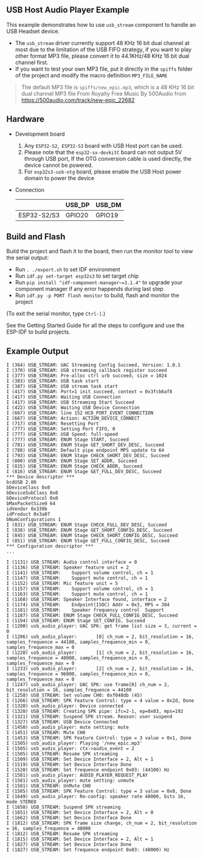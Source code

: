 ## USB Host Audio Player Example

This example demonstrates how to use `usb_stream` component to handle an USB Headset device.

* The `usb_stream` driver currently support 48 KHz 16 bit dual channel at most due to the limitation of the USB FIFO strategy, if you want to play other format MP3 file, please convert it to 44.1KHz/48 KHz 16 bit dual channel first.
* If you want to test your own MP3 file, put it directly in the `spiffs` folder of the project and modify the macro definition `MP3_FILE_NAME`

> The default MP3 file is `spiffs/new_epic.mp3`, which is a 48 KHz 16 bit dual channel MP3 file From Royalty Free Music By 500Audio from https://500audio.com/track/new-epic_22682

## Hardware

* Development board

  1. Any `ESP32-S2`,` ESP32-S3` board with USB Host port can be used.
  2. Please note that the `esp32-sx-devkitC` board can not output 5V through USB port, If the OTG conversion cable is used directly, the device cannot be powered.
  3. For `esp32s3-usb-otg` board, please enable the USB Host power domain to power the device

* Connection

    ||USB_DP|USB_DM|
    |--|--|--|
    |ESP32-S2/S3|GPIO20|GPIO19|

## Build and Flash

Build the project and flash it to the board, then run the monitor tool to view the serial output:

* Run `. ./export.sh` to set IDF environment
* Run `idf.py set-target esp32s3` to set target chip
* Run `pip install "idf-component-manager~=1.1.4"` to upgrade your component manager if any error happends during last step
* Run `idf.py -p PORT flash monitor` to build, flash and monitor the project

(To exit the serial monitor, type `Ctrl-]`.)

See the Getting Started Guide for all the steps to configure and use the ESP-IDF to build projects.

## Example Output

```
I (364) USB_STREAM: UAC Streaming Config Succeed, Version: 1.0.1
I (370) USB_STREAM: USB streaming callback register succeed
I (377) USB_STREAM: Pre-alloc ctrl urb succeed, size = 1024
I (383) USB_STREAM: USB task start
I (387) USB_STREAM: USB stream task start
I (417) USB_STREAM: Port=1 init succeed, context = 0x3fcb6af8
I (417) USB_STREAM: Waiting USB Connection
I (417) USB_STREAM: USB Streaming Start Succeed
I (422) USB_STREAM: Waiting USB Device Connection
I (667) USB_STREAM: line 152 HCD_PORT_EVENT_CONNECTION
I (667) USB_STREAM: Action: ACTION_DEVICE_CONNECT
I (717) USB_STREAM: Resetting Port
I (777) USB_STREAM: Setting Port FIFO, 0
I (777) USB_STREAM: USB Speed: full-speed
I (777) USB_STREAM: ENUM Stage START, Succeed
I (781) USB_STREAM: ENUM Stage GET_SHORT_DEV_DESC, Succeed
I (788) USB_STREAM: Default pipe endpoint MPS update to 64
I (793) USB_STREAM: ENUM Stage CHECK_SHORT_DEV_DESC, Succeed
I (800) USB_STREAM: ENUM Stage SET_ADDR, Succeed
I (815) USB_STREAM: ENUM Stage CHECK_ADDR, Succeed
I (816) USB_STREAM: ENUM Stage GET_FULL_DEV_DESC, Succeed
*** Device descriptor ***
bcdUSB 2.00
bDeviceClass 0x0
bDeviceSubClass 0x0
bDeviceProtocol 0x0
bMaxPacketSize0 64
idVendor 0x339b
idProduct 0x3a07
bNumConfigurations 1
I (831) USB_STREAM: ENUM Stage CHECK_FULL_DEV_DESC, Succeed
I (838) USB_STREAM: ENUM Stage GET_SHORT_CONFIG_DESC, Succeed
I (845) USB_STREAM: ENUM Stage CHECK_SHORT_CONFIG_DESC, Succeed
I (851) USB_STREAM: ENUM Stage GET_FULL_CONFIG_DESC, Succeed
*** Configuration descriptor ***
...

I (1131) USB_STREAM: Audio control interface = 0
I (1136) USB_STREAM: Speaker feature unit = 2
I (1141) USB_STREAM:    Support volume control, ch = 1
I (1147) USB_STREAM:    Support mute control, ch = 1
I (1152) USB_STREAM: Mic feature unit = 5
I (1157) USB_STREAM:    Support volume control, ch = 1
I (1163) USB_STREAM:    Support mute control, ch = 1
I (1168) USB_STREAM: Speaker Interface found, interface = 2
I (1174) USB_STREAM:    Endpoint(ISOC) Addr = 0x3, MPS = 384
I (1181) USB_STREAM:    Speaker frequency control  Support
I (1187) USB_STREAM: ENUM Stage CHECK_FULL_CONFIG_DESC, Succeed
I (1194) USB_STREAM: ENUM Stage SET_CONFIG, Succeed
I (1200) usb_audio_player: UAC SPK: get frame list size = 3, current = 0
I (1206) usb_audio_player:       [0] ch_num = 2, bit_resolution = 16, samples_frequence = 44100, samples_frequence_min = 0, samples_frequence_max = 0
I (1220) usb_audio_player:       [1] ch_num = 2, bit_resolution = 16, samples_frequence = 48000, samples_frequence_min = 0, samples_frequence_max = 0
I (1233) usb_audio_player:       [2] ch_num = 2, bit_resolution = 16, samples_frequence = 96000, samples_frequence_min = 0, samples_frequence_max = 0
I (1247) usb_audio_player: UAC SPK: use frame[0] ch_num = 2, bit_resolution = 16, samples_frequence = 44100
I (1258) USB_STREAM: Set volume CH0: 0xf048db (45)
I (1266) USB_STREAM: SPK Feature Control: type = 4 value = 0x2d, Done
I (1320) usb_audio_player: Device connected
I (1320) USB_STREAM: Creating SPK pipe: ifc=2-1, ep=0x03, mps=192
I (1321) USB_STREAM: Suspend SPK stream. Reason: user suspend
I (1327) USB_STREAM: USB Device Connected
I (1450) usb_audio_player: mute setting: mute
I (1451) USB_STREAM: Mute CH0
I (1453) USB_STREAM: SPK Feature Control: type = 3 value = 0x1, Done
I (1505) usb_audio_player: Playing '/new_epic.mp3'
I (1505) usb_audio_player: ctx->audio_event = 2
I (1505) USB_STREAM: Resume SPK streaming
I (1509) USB_STREAM: Set Device Interface = 2, Alt = 1
I (1519) USB_STREAM: Set Device Interface Done
I (1520) USB_STREAM: Set frequence endpoint 0x03: (44100) Hz
I (1581) usb_audio_player: AUDIO_PLAYER_REQUEST_PLAY
I (1581) usb_audio_player: mute setting: unmute
I (1581) USB_STREAM: UnMute CH0
I (1585) USB_STREAM: SPK Feature Control: type = 3 value = 0x0, Done
I (1649) usb_audio_player: Re-config: speaker rate 48000, bits 16, mode STEREO
I (1650) USB_STREAM: Suspend SPK streaming
I (1651) USB_STREAM: Set Device Interface = 2, Alt = 0
I (1662) USB_STREAM: Set Device Interface Done
I (1812) USB_STREAM: SPK frame size change, ch_num = 2, bit_resolution = 16, samples_frequence = 48000
I (1812) USB_STREAM: Resume SPK streaming
I (1815) USB_STREAM: Set Device Interface = 2, Alt = 1
I (1827) USB_STREAM: Set Device Interface Done
I (1827) USB_STREAM: Set frequence endpoint 0x03: (48000) Hz

```
